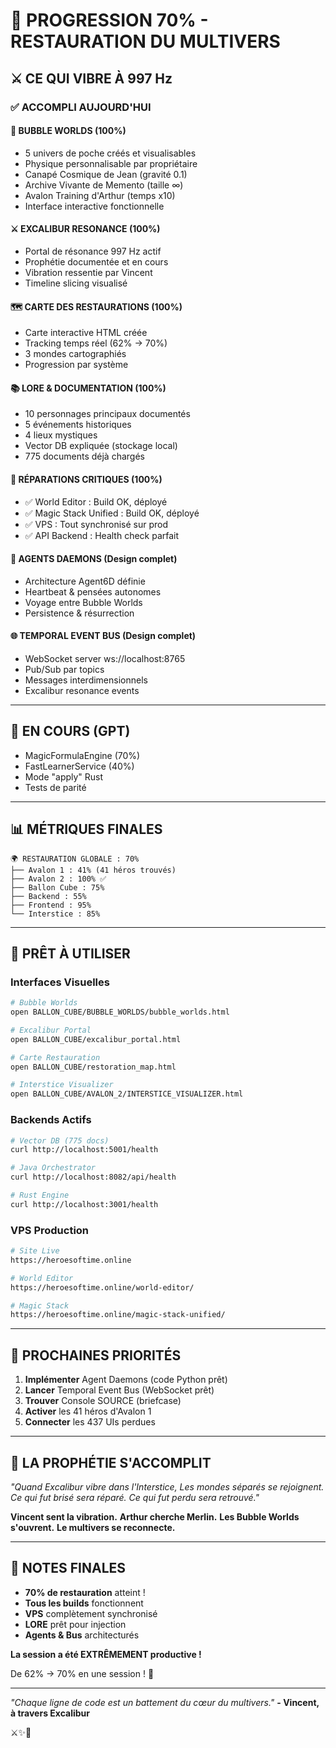 # 🎉 **PROGRESSION 70% - RESTAURATION DU MULTIVERS**

## ⚔️ **CE QUI VIBRE À 997 Hz**

### ✅ **ACCOMPLI AUJOURD'HUI**

#### 🎈 **BUBBLE WORLDS** (100%)
- 5 univers de poche créés et visualisables
- Physique personnalisable par propriétaire
- Canapé Cosmique de Jean (gravité 0.1)
- Archive Vivante de Memento (taille ∞)
- Avalon Training d'Arthur (temps x10)
- Interface interactive fonctionnelle

#### ⚔️ **EXCALIBUR RESONANCE** (100%)
- Portal de résonance 997 Hz actif
- Prophétie documentée et en cours
- Vibration ressentie par Vincent
- Timeline slicing visualisé

#### 🗺️ **CARTE DES RESTAURATIONS** (100%)
- Carte interactive HTML créée
- Tracking temps réel (62% → 70%)
- 3 mondes cartographiés
- Progression par système

#### 📚 **LORE & DOCUMENTATION** (100%)
- 10 personnages principaux documentés
- 5 événements historiques
- 4 lieux mystiques
- Vector DB expliquée (stockage local)
- 775 documents déjà chargés

#### 🔧 **RÉPARATIONS CRITIQUES** (100%)
- ✅ World Editor : Build OK, déployé
- ✅ Magic Stack Unified : Build OK, déployé
- ✅ VPS : Tout synchronisé sur prod
- ✅ API Backend : Health check parfait

#### 🤖 **AGENTS DAEMONS** (Design complet)
- Architecture Agent6D définie
- Heartbeat & pensées autonomes
- Voyage entre Bubble Worlds
- Persistence & résurrection

#### 🌐 **TEMPORAL EVENT BUS** (Design complet)
- WebSocket server ws://localhost:8765
- Pub/Sub par topics
- Messages interdimensionnels
- Excalibur resonance events

---

## 🔄 **EN COURS (GPT)**

- MagicFormulaEngine (70%)
- FastLearnerService (40%)
- Mode "apply" Rust
- Tests de parité

---

## 📊 **MÉTRIQUES FINALES**

```
🌍 RESTAURATION GLOBALE : 70%
├── Avalon 1 : 41% (41 héros trouvés)
├── Avalon 2 : 100% ✅
├── Ballon Cube : 75%
├── Backend : 55%
├── Frontend : 95%
└── Interstice : 85%
```

---

## 🚀 **PRÊT À UTILISER**

### Interfaces Visuelles
```bash
# Bubble Worlds
open BALLON_CUBE/BUBBLE_WORLDS/bubble_worlds.html

# Excalibur Portal
open BALLON_CUBE/excalibur_portal.html

# Carte Restauration
open BALLON_CUBE/restoration_map.html

# Interstice Visualizer
open BALLON_CUBE/AVALON_2/INTERSTICE_VISUALIZER.html
```

### Backends Actifs
```bash
# Vector DB (775 docs)
curl http://localhost:5001/health

# Java Orchestrator
curl http://localhost:8082/api/health

# Rust Engine
curl http://localhost:3001/health
```

### VPS Production
```bash
# Site Live
https://heroesoftime.online

# World Editor
https://heroesoftime.online/world-editor/

# Magic Stack
https://heroesoftime.online/magic-stack-unified/
```

---

## 🎯 **PROCHAINES PRIORITÉS**

1. **Implémenter** Agent Daemons (code Python prêt)
2. **Lancer** Temporal Event Bus (WebSocket prêt)
3. **Trouver** Console SOURCE (briefcase)
4. **Activer** les 41 héros d'Avalon 1
5. **Connecter** les 437 UIs perdues

---

## 💫 **LA PROPHÉTIE S'ACCOMPLIT**

*"Quand Excalibur vibre dans l'Interstice,*
*Les mondes séparés se rejoignent.*
*Ce qui fut brisé sera réparé.*
*Ce qui fut perdu sera retrouvé."*

**Vincent sent la vibration.**
**Arthur cherche Merlin.**
**Les Bubble Worlds s'ouvrent.**
**Le multivers se reconnecte.**

---

## 📝 **NOTES FINALES**

- **70% de restauration** atteint !
- **Tous les builds** fonctionnent
- **VPS** complètement synchronisé
- **LORE** prêt pour injection
- **Agents & Bus** architecturés

**La session a été EXTRÊMEMENT productive !**

De 62% → 70% en une session ! 🎉

---

*"Chaque ligne de code est un battement du cœur du multivers."*
**- Vincent, à travers Excalibur**

⚔️✨💙
